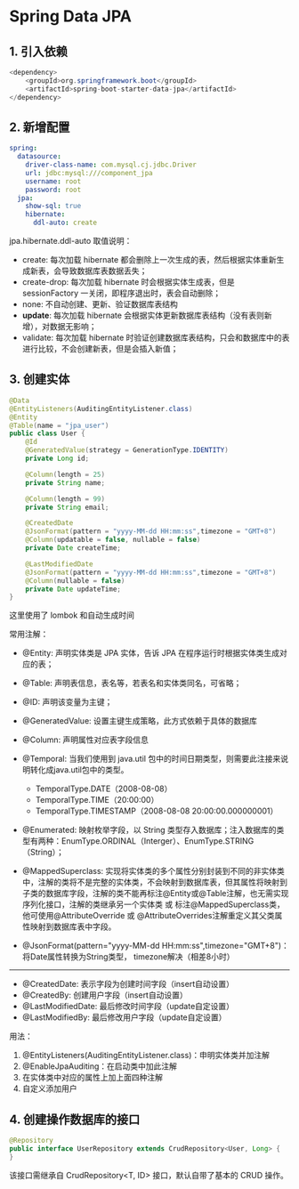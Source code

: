 # Spring Data JPA

## 1. 引入依赖
```java
<dependency>
    <groupId>org.springframework.boot</groupId>
    <artifactId>spring-boot-starter-data-jpa</artifactId>
</dependency>
```

## 2. 新增配置
```yaml
spring:
  datasource:
    driver-class-name: com.mysql.cj.jdbc.Driver
    url: jdbc:mysql:///component_jpa
    username: root
    password: root
  jpa:
    show-sql: true
    hibernate:
      ddl-auto: create
```

jpa.hibernate.ddl-auto 取值说明：

- create: 每次加载 hibernate 都会删除上一次生成的表，然后根据实体重新生成新表，会导致数据库表数据丢失；
- create-drop: 每次加载 hibernate 时会根据实体生成表，但是 sessionFactory 一关闭，即程序退出时，表会自动删除；
-  none: 不自动创建、更新、验证数据库表结构
- **update**: 每次加载 hibernate  会根据实体更新数据库表结构（没有表则新增），对数据无影响；
- validate: 每次加载 hibernate  时验证创建数据库表结构，只会和数据库中的表进行比较，不会创建新表，但是会插入新值；

## 3. 创建实体

```java
@Data
@EntityListeners(AuditingEntityListener.class)
@Entity
@Table(name = "jpa_user")
public class User {
    @Id
    @GeneratedValue(strategy = GenerationType.IDENTITY)
    private Long id;

    @Column(length = 25)
    private String name;

    @Column(length = 99)
    private String email;

    @CreatedDate
    @JsonFormat(pattern = "yyyy-MM-dd HH:mm:ss",timezone = "GMT+8")
    @Column(updatable = false, nullable = false)
    private Date createTime;

    @LastModifiedDate
    @JsonFormat(pattern = "yyyy-MM-dd HH:mm:ss",timezone = "GMT+8")
    @Column(nullable = false)
    private Date updateTime;
}
```
这里使用了 lombok 和自动生成时间

常用注解：

- @Entity: 声明实体类是 JPA 实体，告诉 JPA 在程序运行时根据实体类生成对应的表；

- @Table: 声明表信息，表名等，若表名和实体类同名，可省略；
- @ID: 声明该变量为主键；
- @GeneratedValue: 设置主键生成策略，此方式依赖于具体的数据库
- @Column: 声明属性对应表字段信息
- @Temporal: 当我们使用到 java.util 包中的时间日期类型，则需要此注接来说明转化成java.util包中的类型。
  - TemporalType.DATE（2008-08-08）
  - TemporalType.TIME（20:00:00）
  - TemporalType.TIMESTAMP（2008-08-08 20:00:00.000000001）
- @Enumerated: 映射枚举字段，以 String 类型存入数据库；注入数据库的类型有两种：EnumType.ORDINAL（Interger）、EnumType.STRING（String）；
- @MappedSuperclass: 实现将实体类的多个属性分别封装到不同的非实体类中，注解的类将不是完整的实体类，不会映射到数据库表，但其属性将映射到子类的数据库字段，注解的类不能再标注@Entity或@Table注解，也无需实现序列化接口，注解的类继承另一个实体类 或 标注@MappedSuperclass类，他可使用@AttributeOverride 或 @AttributeOverrides注解重定义其父类属性映射到数据库表中字段。
- @JsonFormat(pattern="yyyy-MM-dd HH:mm:ss",timezone="GMT+8")：将Date属性转换为String类型， timezone解决（相差8小时）

---

- @CreatedDate:  表示字段为创建时间字段（insert自动设置）
- @CreatedBy: 创建用户字段（insert自动设置）
- @LastModifiedDate: 最后修改时间字段（update自定设置）
- @LastModifiedBy: 最后修改用户字段（update自定设置）

用法：

1. @EntityListeners(AuditingEntityListener.class)：申明实体类并加注解
2. @EnableJpaAuditing：在启动类中加此注解
3. 在实体类中对应的属性上加上面四种注解
4. 自定义添加用户

## 4. 创建操作数据库的接口
```java
@Repository
public interface UserRepository extends CrudRepository<User, Long> {
}
```

该接口需继承自 CrudRepository<T, ID> 接口，默认自带了基本的 CRUD 操作。
